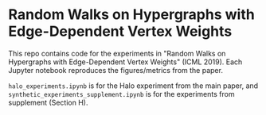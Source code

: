 # Random Walks on Hypergraphs with Edge-Dependent Vertex Weights

This repo contains code for the experiments in "Random Walks on Hypergraphs with Edge-Dependent Vertex Weights" (ICML 2019). Each Jupyter notebook reproduces the figures/metrics from the paper.

`halo_experiments.ipynb` is for the Halo experiment from the main paper, and `synthetic_experiments_supplement.ipynb` is for the experiments from supplement (Section H).
